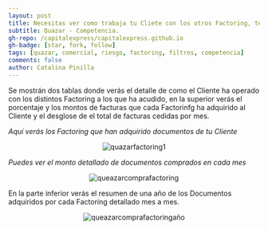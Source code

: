 ```yaml
---
layout: post
title: Necesitas ver como trabaja tu Cliete con los otros Factoring, te indicaremos como.
subtitle: Quazar - Competencia.
gh-repo: /capitalexpress/capitalexpress.github.io
gh-badge: [star, fork, follow]
tags: [quazar, comercial, riesgo, factoring, filtros, competencia]
comments: false
author: Catalina Pinilla
---
```

Se mostrán dos tablas donde verás el detalle de como el Cliente ha operado con los distintos Factoring a los que ha acudido, en la superior verás el porcentaje y los montos de facturas que cada Factorinfg  ha adquirido al Cliente y el desglose de el total de facturas cedidas por mes.

*Aquí verás los Factoring que han adquirido documentos de tu Cliente*

<p align="center">
  <img src="https://cdn.capitalexpress.cl/img/quazarfactoring1.png" alt="quazarfactoring1">
</p>

*Puedes ver el monto detallado de documentos comprados en cada mes*
<p align="center">
  <img src="https://cdn.capitalexpress.cl/img/queazarcomprafactoring.png" alt="queazarcomprafactoring">
</p>

En la parte inferior verás el resumen de una año de los Documentos adquiridos por cada Factoring detallado mes a mes.

<p align="center">
  <img src="https://cdn.capitalexpress.cl/img/queazarcomprafactoringaño.png" alt="queazarcomprafactoringaño">
</p>
